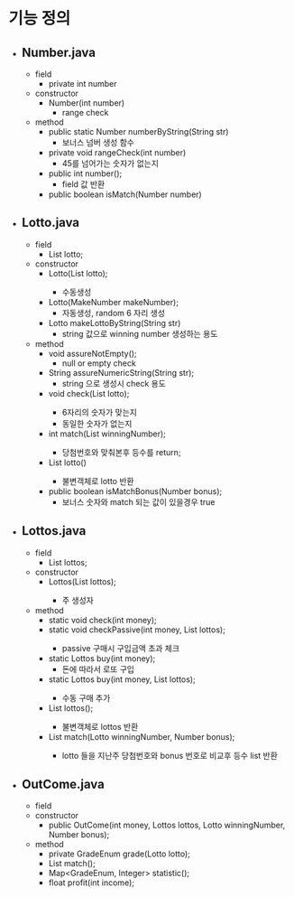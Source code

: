 # 기능 정의

- ## Number.java
  - field
    - private int number
  - constructor
    - Number(int number)
      - range check
  - method
    - public static Number numberByString(String str)
      - 보너스 넘버 생성 함수
    - private void rangeCheck(int number)
      - 45를 넘어가는 숫자가 없는지
    - public int number();
      - field 값 반환
    - public boolean isMatch(Number number)
- ## Lotto.java
  - field
    - List<Integer> lotto;
  - constructor
    - Lotto(List<Integer> lotto);
      - 수동생성
    - Lotto(MakeNumber makeNumber);
      - 자동생성, random 6 자리 생성
    - Lotto makeLottoByString(String str)
      - string 값으로 winning number 생성하는 용도
  - method
    - void assureNotEmpty();
      - null or empty check
    - String assureNumericString(String str);
      - string 으로 생성시 check 용도
    - void check(List<Integer> lotto);
      - 6자리의 숫자가 맞는지
      - 동일한 숫자가 없는지
    - int match(List<Integer> winningNumber);
      - 당첨번호와 맞춰본후 등수를 return;
    - List<Number> lotto()
      - 불변객체로 lotto 반환
    - public boolean isMatchBonus(Number bonus);
      - 보너스 숫자와 match 되는 값이 있을경우 true
- ## Lottos.java
  - field
    - List<Lotto> lottos;
  - constructor
    - Lottos(List<Lotto> lottos);
      - 주 생성자
  - method
    - static void check(int money);
    - static void checkPassive(int money, List<Lotto> lottos);
      - passive 구매시 구입금액 초과 체크
    - static Lottos buy(int money);
      - 돈에 따라서 로또 구입
    - static Lottos buy(int money, List<Lotto> lottos);
      - 수동 구매 추가
    - List<Lotto> lottos();
      - 불변객체로 lottos 반환
    - List<GradeEnum> match(Lotto winningNumber, Number bonus);
      - lotto 들을 지난주 당첨번호와 bonus 번호로 비교후 등수 list 반환
- ## OutCome.java

  - field
  - constructor
    - public OutCome(int money, Lottos lottos, Lotto winningNumber, Number bonus);
  - method
    - private GradeEnum grade(Lotto lotto);
    - List<GradeEnum> match();
    - Map<GradeEnum, Integer> statistic();
    - float profit(int income);
